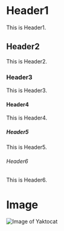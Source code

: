 # Header1
This is Header1.
## Header2
This is Header2.
### Header3
This is Header3.
#### Header4
This is Header4.
##### Header5
This is Header5.
###### Header6
This is Header6.

# Image

![Image of Yaktocat](https://octodex.github.com/images/yaktocat.png)

